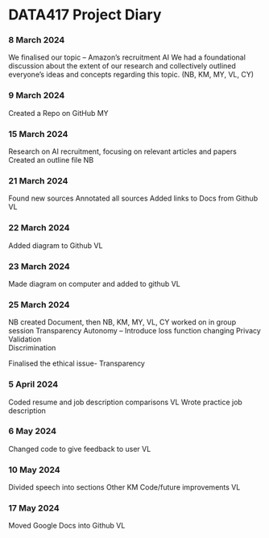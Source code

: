 # DATA417  Project Diary


### 8 March 2024
  We finalised our topic  – Amazon’s recruitment AI 
  We had a foundational discussion about the extent of our research and collectively outlined everyone’s ideas and concepts regarding this topic.
                                                                                                        (NB, KM, MY, VL, CY)


### 9 March 2024
Created a Repo on GitHub
                                                                                                    MY

### 15 March 2024
Research on AI recruitment, focusing on relevant articles and papers
Created an outline file
                                                                                                      NB                                                                                                                                      
                            
### 21 March 2024
Found new sources 
Annotated all sources
Added links to Docs from Github
										VL

### 22 March 2024
Added diagram to Github
										VL

### 23 March 2024
Made diagram on computer and added to github
										VL


### 25 March 2024 
NB created Document, then NB, KM, MY, VL, CY worked on in group session
Transparency 
Autonomy  – Introduce loss function changing 
Privacy 
Validation   
Discrimination

Finalised the ethical issue- Transparency 

### 5 April 2024 
Coded resume and job description comparisons			VL
Wrote practice job description 
	

### 6 May 2024
Changed code to give feedback to user				VL

### 10 May 2024
Divided speech into sections
Other  KM
Code/future improvements 	VL

### 17 May 2024
Moved Google Docs into Github    VL
  

